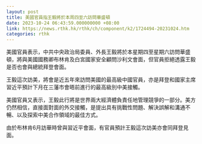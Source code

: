 ```yaml
---
layout: post
title: 美國官員指王毅將於本周四至六訪問華盛頓
date: 2023-10-24 06:43:59.000000000 +08:00
link: https://news.rthk.hk/rthk/ch/component/k2/1724494-20231024.htm
categories: rthk
---
```


美國官員表示，中共中央政治局委員、外長王毅將於本星期四至星期六訪問華盛頓，將與美國國務卿布林肯及白宮國家安全顧問沙利文會面，但官員拒絕透露王毅是否也會與總統拜登會面。

王毅這次訪美，將會是近五年來訪問美國的最高級中國官員，亦是拜登和國家主席習近平預計下月在三藩市會晤前進行的最高級別中美接觸。

美國官員又表示，王毅此行將是世界兩大經濟體負責任地管理競爭的一部分。美方仍然相信，直接面對面的外交接觸，是提出具有挑戰性問題、解決誤解和溝通不暢、以及探索中美合作領域的最佳方式。

由於布林肯6月訪華時曾與習近平會面，有官員預計王毅這次訪美亦會同拜登見面。
